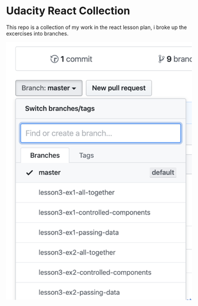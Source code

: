 # Udacity React Collection

This repo is a collection of my work in the react lesson plan, i broke up the excercises into branches.

[branches]: docs/branches.png

![branches]
